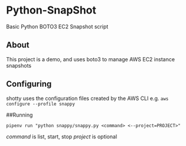 # Python-SnapShot
Basic Python BOTO3 EC2 Snapshot script

## About

This project is a demo, and uses boto3 to manage AWS EC2 instance snapshots

## Configuring

shotty uses the configuration files created by the AWS CLI
e.g.
`aws configure --profile snappy`

##Running

`pipenv run "python snappy/snappy.py <command> <--project=PROJECT>"`

*command* is list, start, stop
*project* is optional


